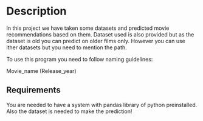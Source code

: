 # Description
In this project we have taken some datasets and predicted movie recommendations based on them. Dataset used
is also provided but as the dataset is old you can predict on older films only. However you can use ither datasets
but you need to mention the path.

To use this program you need to follow naming guidelines:

Movie_name (Release_year)

## Requirements
You are needed to have a system with pandas library of python preinstalled. Also the dataset is needed
to make the prediction!
